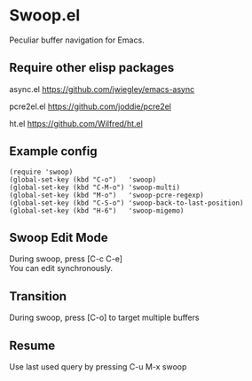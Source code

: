 # Swoop.el

Peculiar buffer navigation for Emacs.

## Require other elisp packages

async.el    https://github.com/jwiegley/emacs-async

pcre2el.el  https://github.com/joddie/pcre2el

ht.el       https://github.com/Wilfred/ht.el


## Example config

```
(require 'swoop)
(global-set-key (kbd "C-o")   'swoop)
(global-set-key (kbd "C-M-o") 'swoop-multi)
(global-set-key (kbd "M-o")   'swoop-pcre-regexp)
(global-set-key (kbd "C-S-o") 'swoop-back-to-last-position)
(global-set-key (kbd "H-6")   'swoop-migemo)
```

## Swoop Edit Mode
During swoop, press [C-c C-e]  
You can edit synchronously.

## Transition
During swoop, press [C-o] to target multiple buffers

## Resume
Use last used query by pressing C-u M-x swoop
